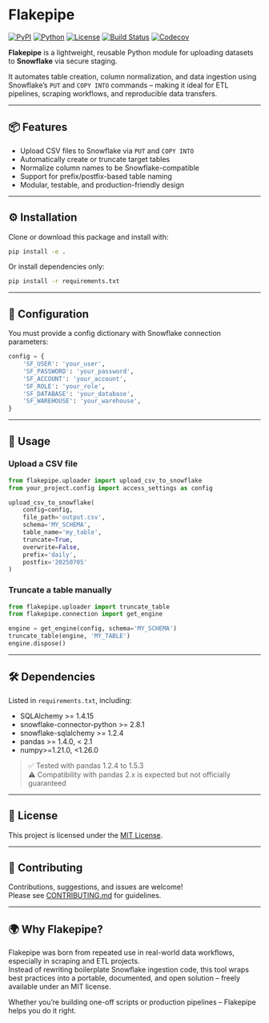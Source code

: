 
# Flakepipe

[![PyPI](https://img.shields.io/pypi/v/flakepipe)](https://pypi.org/project/flakepipe/)
[![Python](https://img.shields.io/pypi/pyversions/flakepipe)](https://pypi.org/project/flakepipe/)
[![License](https://img.shields.io/github/license/geeone/flakepipe)](LICENSE)
[![Build Status](https://github.com/geeone/flakepipe/actions/workflows/build.yml/badge.svg)](https://github.com/geeone/flakepipe/actions/workflows/build.yml)
[![Codecov](https://codecov.io/gh/geeone/flakepipe/branch/main/graph/badge.svg)](https://codecov.io/gh/geeone/flakepipe)

**Flakepipe** is a lightweight, reusable Python module for uploading datasets to **Snowflake** via secure staging.

It automates table creation, column normalization, and data ingestion using Snowflake’s `PUT` and `COPY INTO` commands – making it ideal for ETL pipelines, scraping workflows, and reproducible data transfers.

---

## 📦 Features

- Upload CSV files to Snowflake via `PUT` and `COPY INTO`
- Automatically create or truncate target tables
- Normalize column names to be Snowflake-compatible
- Support for prefix/postfix-based table naming
- Modular, testable, and production-friendly design

---

## ⚙️ Installation

Clone or download this package and install with:

```bash
pip install -e .
```

Or install dependencies only:

```bash
pip install -r requirements.txt
```

---

## 🧩 Configuration

You must provide a config dictionary with Snowflake connection parameters:

```python
config = {
    'SF_USER': 'your_user',
    'SF_PASSWORD': 'your_password',
    'SF_ACCOUNT': 'your_account',
    'SF_ROLE': 'your_role',
    'SF_DATABASE': 'your_database',
    'SF_WAREHOUSE': 'your_warehouse',
}
```

---

## 🚀 Usage

### Upload a CSV file

```python
from flakepipe.uploader import upload_csv_to_snowflake
from your_project.config import access_settings as config

upload_csv_to_snowflake(
    config=config,
    file_path='output.csv',
    schema='MY_SCHEMA',
    table_name='my_table',
    truncate=True,
    overwrite=False,
    prefix='daily',
    postfix='20250705'
)
```

### Truncate a table manually

```python
from flakepipe.uploader import truncate_table
from flakepipe.connection import get_engine

engine = get_engine(config, schema='MY_SCHEMA')
truncate_table(engine, 'MY_TABLE')
engine.dispose()
```

---

## 🛠 Dependencies

Listed in `requirements.txt`, including:

- SQLAlchemy >= 1.4.15
- snowflake-connector-python >= 2.8.1
- snowflake-sqlalchemy >= 1.2.4
- pandas >= 1.4.0, < 2.1
- numpy>=1.21.0, <1.26.0

> ✅ Tested with pandas 1.2.4 to 1.5.3  
> ⚠️ Compatibility with pandas 2.x is expected but not officially guaranteed

---

## 📄 License

This project is licensed under the [MIT License](LICENSE).

---

## 🤝 Contributing

Contributions, suggestions, and issues are welcome!  
Please see [CONTRIBUTING.md](CONTRIBUTING.md) for guidelines.

---

## 🌍 Why Flakepipe?

Flakepipe was born from repeated use in real-world data workflows, especially in scraping and ETL projects.  
Instead of rewriting boilerplate Snowflake ingestion code, this tool wraps best practices into a portable, documented, and open solution – freely available under an MIT license.

Whether you’re building one-off scripts or production pipelines – Flakepipe helps you do it right.
